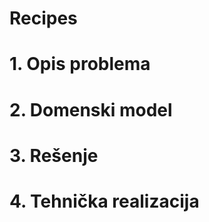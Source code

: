 Recipes
=======
# 1. Opis problema


# 2. Domenski model


# 3. Rešenje


# 4. Tehnička realizacija
